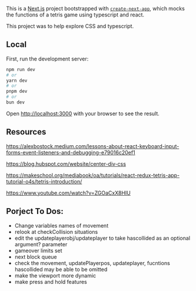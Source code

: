 This is a [Next.js](https://nextjs.org/) project bootstrapped with [`create-next-app`](https://github.com/vercel/next.js/tree/canary/packages/create-next-app), which mocks the functions of a tetris game using typescript and react.

This project was to help explore CSS and typescript.

## Local

First, run the development server:

```bash
npm run dev
# or
yarn dev
# or
pnpm dev
# or
bun dev
```

Open [http://localhost:3000](http://localhost:3000) with your browser to see the result.

## Resources

https://alexbostock.medium.com/lessons-about-react-keyboard-input-forms-event-listeners-and-debugging-e79016c20ef1

https://blog.hubspot.com/website/center-div-css

https://makeschool.org/mediabook/oa/tutorials/react-redux-tetris-app-tutorial-o4s/tetris-introduction/

https://www.youtube.com/watch?v=ZGOaCxX8HIU

## Porject To Dos:

- Change variables names of movement
- relook at checkCollision situations
- edit the updateplayerobj/updateplayer to take hascollided as an optional argument? parameter
- gameover limits set
- next block queue
- check the movement, updatePlayerpos, updateplayer, fucntions hascollided may be able to be omitted
- make the viewport more dynamic
- make press and hold features

